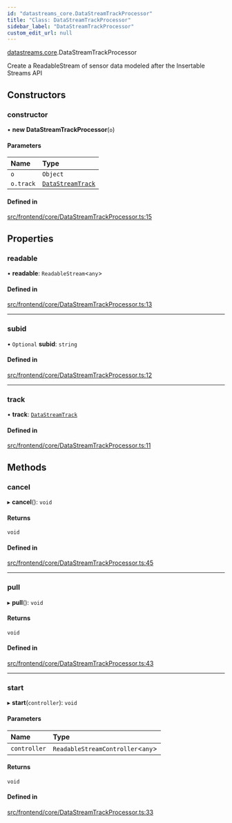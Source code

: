 ```yaml
---
id: "datastreams_core.DataStreamTrackProcessor"
title: "Class: DataStreamTrackProcessor"
sidebar_label: "DataStreamTrackProcessor"
custom_edit_url: null
---
```


[datastreams.core](../modules/datastreams_core).DataStreamTrackProcessor

Create a ReadableStream of sensor data modeled after the Insertable Streams API

## Constructors

### constructor

• **new DataStreamTrackProcessor**(`o`)

#### Parameters

| Name | Type |
| :------ | :------ |
| `o` | `Object` |
| `o.track` | [`DataStreamTrack`](datastreams_core.DataStreamTrack) |

#### Defined in

[src/frontend/core/DataStreamTrackProcessor.ts:15](https://github.com/brainsatplay/datastreams-api/blob/b373a8f/src/frontend/core/DataStreamTrackProcessor.ts#L15)

## Properties

### readable

• **readable**: `ReadableStream`<`any`\>

#### Defined in

[src/frontend/core/DataStreamTrackProcessor.ts:13](https://github.com/brainsatplay/datastreams-api/blob/b373a8f/src/frontend/core/DataStreamTrackProcessor.ts#L13)

___

### subid

• `Optional` **subid**: `string`

#### Defined in

[src/frontend/core/DataStreamTrackProcessor.ts:12](https://github.com/brainsatplay/datastreams-api/blob/b373a8f/src/frontend/core/DataStreamTrackProcessor.ts#L12)

___

### track

• **track**: [`DataStreamTrack`](datastreams_core.DataStreamTrack)

#### Defined in

[src/frontend/core/DataStreamTrackProcessor.ts:11](https://github.com/brainsatplay/datastreams-api/blob/b373a8f/src/frontend/core/DataStreamTrackProcessor.ts#L11)

## Methods

### cancel

▸ **cancel**(): `void`

#### Returns

`void`

#### Defined in

[src/frontend/core/DataStreamTrackProcessor.ts:45](https://github.com/brainsatplay/datastreams-api/blob/b373a8f/src/frontend/core/DataStreamTrackProcessor.ts#L45)

___

### pull

▸ **pull**(): `void`

#### Returns

`void`

#### Defined in

[src/frontend/core/DataStreamTrackProcessor.ts:43](https://github.com/brainsatplay/datastreams-api/blob/b373a8f/src/frontend/core/DataStreamTrackProcessor.ts#L43)

___

### start

▸ **start**(`controller`): `void`

#### Parameters

| Name | Type |
| :------ | :------ |
| `controller` | `ReadableStreamController`<`any`\> |

#### Returns

`void`

#### Defined in

[src/frontend/core/DataStreamTrackProcessor.ts:33](https://github.com/brainsatplay/datastreams-api/blob/b373a8f/src/frontend/core/DataStreamTrackProcessor.ts#L33)
